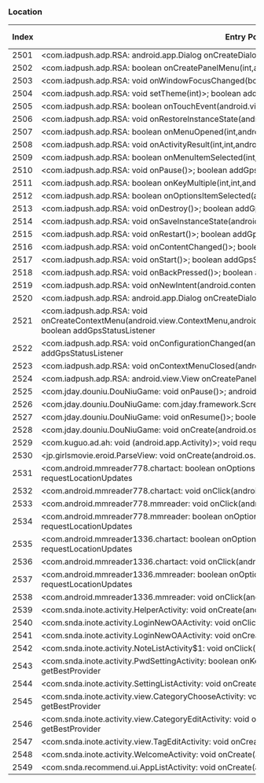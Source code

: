 ### Location
| Index | Entry Point & APIs | Screen shot | Resource id | Label |
| ------------- | ------------- | ------------- |-------------|-------------|
| 2501 | <com.iadpush.adp.RSA: android.app.Dialog onCreateDialog(int)>; boolean addGpsStatusListener | ![](D:\COSMOS\output\py\Drebin\VirusShare_Android_20130506\VirusShare_865a140b3b1fec6dc6a6268a58c5b811\com.iadpush.adp.RSA.png) |  | |
| 2502 | <com.iadpush.adp.RSA: boolean onCreatePanelMenu(int,android.view.Menu)>; boolean addGpsStatusListener | ![](D:\COSMOS\output\py\Drebin\VirusShare_Android_20130506\VirusShare_865a140b3b1fec6dc6a6268a58c5b811\com.iadpush.adp.RSA.png) |  | |
| 2503 | <com.iadpush.adp.RSA: void onWindowFocusChanged(boolean)>; boolean addGpsStatusListener | ![](D:\COSMOS\output\py\Drebin\VirusShare_Android_20130506\VirusShare_865a140b3b1fec6dc6a6268a58c5b811\com.iadpush.adp.RSA.png) |  | |
| 2504 | <com.iadpush.adp.RSA: void setTheme(int)>; boolean addGpsStatusListener | ![](D:\COSMOS\output\py\Drebin\VirusShare_Android_20130506\VirusShare_865a140b3b1fec6dc6a6268a58c5b811\com.iadpush.adp.RSA.png) |  | |
| 2505 | <com.iadpush.adp.RSA: boolean onTouchEvent(android.view.MotionEvent)>; boolean addGpsStatusListener | ![](D:\COSMOS\output\py\Drebin\VirusShare_Android_20130506\VirusShare_865a140b3b1fec6dc6a6268a58c5b811\com.iadpush.adp.RSA.png) |  | |
| 2506 | <com.iadpush.adp.RSA: void onRestoreInstanceState(android.os.Bundle)>; boolean addGpsStatusListener | ![](D:\COSMOS\output\py\Drebin\VirusShare_Android_20130506\VirusShare_865a140b3b1fec6dc6a6268a58c5b811\com.iadpush.adp.RSA.png) |  | |
| 2507 | <com.iadpush.adp.RSA: boolean onMenuOpened(int,android.view.Menu)>; boolean addGpsStatusListener | ![](D:\COSMOS\output\py\Drebin\VirusShare_Android_20130506\VirusShare_865a140b3b1fec6dc6a6268a58c5b811\com.iadpush.adp.RSA.png) |  | |
| 2508 | <com.iadpush.adp.RSA: void onActivityResult(int,int,android.content.Intent)>; boolean addGpsStatusListener | ![](D:\COSMOS\output\py\Drebin\VirusShare_Android_20130506\VirusShare_865a140b3b1fec6dc6a6268a58c5b811\com.iadpush.adp.RSA.png) |  | |
| 2509 | <com.iadpush.adp.RSA: boolean onMenuItemSelected(int,android.view.MenuItem)>; boolean addGpsStatusListener | ![](D:\COSMOS\output\py\Drebin\VirusShare_Android_20130506\VirusShare_865a140b3b1fec6dc6a6268a58c5b811\com.iadpush.adp.RSA.png) |  | |
| 2510 | <com.iadpush.adp.RSA: void onPause()>; boolean addGpsStatusListener | ![](D:\COSMOS\output\py\Drebin\VirusShare_Android_20130506\VirusShare_865a140b3b1fec6dc6a6268a58c5b811\com.iadpush.adp.RSA.png) |  | |
| 2511 | <com.iadpush.adp.RSA: boolean onKeyMultiple(int,int,android.view.KeyEvent)>; boolean addGpsStatusListener | ![](D:\COSMOS\output\py\Drebin\VirusShare_Android_20130506\VirusShare_865a140b3b1fec6dc6a6268a58c5b811\com.iadpush.adp.RSA.png) |  | |
| 2512 | <com.iadpush.adp.RSA: boolean onOptionsItemSelected(android.view.MenuItem)>; boolean addGpsStatusListener | ![](D:\COSMOS\output\py\Drebin\VirusShare_Android_20130506\VirusShare_865a140b3b1fec6dc6a6268a58c5b811\com.iadpush.adp.RSA.png) |  | |
| 2513 | <com.iadpush.adp.RSA: void onDestroy()>; boolean addGpsStatusListener | ![](D:\COSMOS\output\py\Drebin\VirusShare_Android_20130506\VirusShare_865a140b3b1fec6dc6a6268a58c5b811\com.iadpush.adp.RSA.png) |  | |
| 2514 | <com.iadpush.adp.RSA: void onSaveInstanceState(android.os.Bundle)>; boolean addGpsStatusListener | ![](D:\COSMOS\output\py\Drebin\VirusShare_Android_20130506\VirusShare_865a140b3b1fec6dc6a6268a58c5b811\com.iadpush.adp.RSA.png) |  | |
| 2515 | <com.iadpush.adp.RSA: void onRestart()>; boolean addGpsStatusListener | ![](D:\COSMOS\output\py\Drebin\VirusShare_Android_20130506\VirusShare_865a140b3b1fec6dc6a6268a58c5b811\com.iadpush.adp.RSA.png) |  | |
| 2516 | <com.iadpush.adp.RSA: void onContentChanged()>; boolean addGpsStatusListener | ![](D:\COSMOS\output\py\Drebin\VirusShare_Android_20130506\VirusShare_865a140b3b1fec6dc6a6268a58c5b811\com.iadpush.adp.RSA.png) |  | |
| 2517 | <com.iadpush.adp.RSA: void onStart()>; boolean addGpsStatusListener | ![](D:\COSMOS\output\py\Drebin\VirusShare_Android_20130506\VirusShare_865a140b3b1fec6dc6a6268a58c5b811\com.iadpush.adp.RSA.png) |  | |
| 2518 | <com.iadpush.adp.RSA: void onBackPressed()>; boolean addGpsStatusListener | ![](D:\COSMOS\output\py\Drebin\VirusShare_Android_20130506\VirusShare_865a140b3b1fec6dc6a6268a58c5b811\com.iadpush.adp.RSA.png) |  | |
| 2519 | <com.iadpush.adp.RSA: void onNewIntent(android.content.Intent)>; boolean addGpsStatusListener | ![](D:\COSMOS\output\py\Drebin\VirusShare_Android_20130506\VirusShare_865a140b3b1fec6dc6a6268a58c5b811\com.iadpush.adp.RSA.png) |  | |
| 2520 | <com.iadpush.adp.RSA: android.app.Dialog onCreateDialog(int,android.os.Bundle)>; boolean addGpsStatusListener | ![](D:\COSMOS\output\py\Drebin\VirusShare_Android_20130506\VirusShare_865a140b3b1fec6dc6a6268a58c5b811\com.iadpush.adp.RSA.png) |  | |
| 2521 | <com.iadpush.adp.RSA: void onCreateContextMenu(android.view.ContextMenu,android.view.View,android.view.ContextMenu$ContextMenuInfo)>; boolean addGpsStatusListener | ![](D:\COSMOS\output\py\Drebin\VirusShare_Android_20130506\VirusShare_865a140b3b1fec6dc6a6268a58c5b811\com.iadpush.adp.RSA.png) |  | |
| 2522 | <com.iadpush.adp.RSA: void onConfigurationChanged(android.content.res.Configuration)>; boolean addGpsStatusListener | ![](D:\COSMOS\output\py\Drebin\VirusShare_Android_20130506\VirusShare_865a140b3b1fec6dc6a6268a58c5b811\com.iadpush.adp.RSA.png) |  | |
| 2523 | <com.iadpush.adp.RSA: void onContextMenuClosed(android.view.Menu)>; boolean addGpsStatusListener | ![](D:\COSMOS\output\py\Drebin\VirusShare_Android_20130506\VirusShare_865a140b3b1fec6dc6a6268a58c5b811\com.iadpush.adp.RSA.png) |  | |
| 2524 | <com.iadpush.adp.RSA: android.view.View onCreatePanelView(int)>; boolean addGpsStatusListener | ![](D:\COSMOS\output\py\Drebin\VirusShare_Android_20130506\VirusShare_865a140b3b1fec6dc6a6268a58c5b811\com.iadpush.adp.RSA.png) |  | |
| 2525 | <com.jday.douniu.DouNiuGame: void onPause()>; android.location.Location getLastKnownLocation | ![](D:\COSMOS\output\py\Drebin\VirusShare_Android_20130506\VirusShare_865a140b3b1fec6dc6a6268a58c5b811\com.jday.douniu.DouNiuGame.png) |  | |
| 2526 | <com.jday.douniu.DouNiuGame: com.jday.framework.Screen getStartScreen()>; boolean addGpsStatusListener | ![](D:\COSMOS\output\py\Drebin\VirusShare_Android_20130506\VirusShare_865a140b3b1fec6dc6a6268a58c5b811\com.jday.douniu.DouNiuGame.png) |  | |
| 2527 | <com.jday.douniu.DouNiuGame: void onResume()>; boolean addGpsStatusListener | ![](D:\COSMOS\output\py\Drebin\VirusShare_Android_20130506\VirusShare_865a140b3b1fec6dc6a6268a58c5b811\com.jday.douniu.DouNiuGame.png) |  | |
| 2528 | <com.jday.douniu.DouNiuGame: void onCreate(android.os.Bundle)>; boolean addGpsStatusListener | ![](D:\COSMOS\output\py\Drebin\VirusShare_Android_20130506\VirusShare_865a140b3b1fec6dc6a6268a58c5b811\com.jday.douniu.DouNiuGame.png) |  | |
| 2529 | <com.kuguo.ad.ah: void <init>(android.app.Activity)>; void requestLocationUpdates | ![](D:\COSMOS\output\py\Drebin\VirusShare_Android_20130506\VirusShare_b4f43e557f25e090b82cf76594f5c942\com.kuguo.ad.BoutiqueActivity.png) |  | |
| 2530 | <jp.girlsmovie.eroid.ParseView: void onCreate(android.os.Bundle)>; boolean isProviderEnabled | ![](D:\COSMOS\output\py\Drebin\VirusShare_Android_20130506\VirusShare_868e4fbb4bba00008c39302bf3641f4c\jp.girlsmovie.eroid.ParseView.png) |  | |
| 2531 | <com.android.mmreader778.chartact: boolean onOptionsItemSelected(android.view.MenuItem)>; void requestLocationUpdates | ![](D:\COSMOS\output\py\Drebin\VirusShare_Android_20130506\VirusShare_8781bdd77ac3e05f75242e12da87ca04\com.android.mmreader778.chartact.png) |  | |
| 2532 | <com.android.mmreader778.chartact: void onClick(android.view.View)>; void requestLocationUpdates | ![](D:\COSMOS\output\py\Drebin\VirusShare_Android_20130506\VirusShare_8781bdd77ac3e05f75242e12da87ca04\com.android.mmreader778.chartact.png) |  | |
| 2533 | <com.android.mmreader778.mmreader: void onClick(android.view.View)>; void requestLocationUpdates | ![](D:\COSMOS\output\py\Drebin\VirusShare_Android_20130506\VirusShare_8781bdd77ac3e05f75242e12da87ca04\com.android.mmreader778.mmreader.png) |  | |
| 2534 | <com.android.mmreader778.mmreader: boolean onOptionsItemSelected(android.view.MenuItem)>; void requestLocationUpdates | ![](D:\COSMOS\output\py\Drebin\VirusShare_Android_20130506\VirusShare_8781bdd77ac3e05f75242e12da87ca04\com.android.mmreader778.mmreader.png) |  | |
| 2535 | <com.android.mmreader1336.chartact: boolean onOptionsItemSelected(android.view.MenuItem)>; void requestLocationUpdates | ![](D:\COSMOS\output\py\Drebin\VirusShare_Android_20130506\VirusShare_881de9813e1beda30d9cee202ed9c862\com.android.mmreader1336.chartact.png) |  | |
| 2536 | <com.android.mmreader1336.chartact: void onClick(android.view.View)>; void requestLocationUpdates | ![](D:\COSMOS\output\py\Drebin\VirusShare_Android_20130506\VirusShare_881de9813e1beda30d9cee202ed9c862\com.android.mmreader1336.chartact.png) |  | |
| 2537 | <com.android.mmreader1336.mmreader: boolean onOptionsItemSelected(android.view.MenuItem)>; void requestLocationUpdates | ![](D:\COSMOS\output\py\Drebin\VirusShare_Android_20130506\VirusShare_881de9813e1beda30d9cee202ed9c862\com.android.mmreader1336.mmreader.png) |  | |
| 2538 | <com.android.mmreader1336.mmreader: void onClick(android.view.View)>; void requestLocationUpdates | ![](D:\COSMOS\output\py\Drebin\VirusShare_Android_20130506\VirusShare_881de9813e1beda30d9cee202ed9c862\com.android.mmreader1336.mmreader.png) |  | |
| 2539 | <com.snda.inote.activity.HelperActivity: void onCreate(android.os.Bundle)>; void setTestProviderEnabled | ![](D:\COSMOS\output\py\Drebin\VirusShare_Android_20130506\VirusShare_88fcac8cc2f672fc791366c55b4cb2fa\com.snda.inote.activity.HelperActivity.png) |  | |
| 2540 | <com.snda.inote.activity.LoginNewOAActivity: void onClick(android.view.View)>; java.lang.String getBestProvider | ![](D:\COSMOS\output\py\Drebin\VirusShare_Android_20130506\VirusShare_88fcac8cc2f672fc791366c55b4cb2fa\com.snda.inote.activity.LoginNewOAActivity.png) |  | |
| 2541 | <com.snda.inote.activity.LoginNewOAActivity: void onCreate(android.os.Bundle)>; void setTestProviderEnabled | ![](D:\COSMOS\output\py\Drebin\VirusShare_Android_20130506\VirusShare_88fcac8cc2f672fc791366c55b4cb2fa\com.snda.inote.activity.LoginNewOAActivity.png) |  | |
| 2542 | <com.snda.inote.activity.NoteListActivity$1: void onClick(android.view.View)>; java.lang.String getBestProvider | ![](D:\COSMOS\output\py\Drebin\VirusShare_Android_20130506\VirusShare_88fcac8cc2f672fc791366c55b4cb2fa\com.snda.inote.activity.NoteListActivity.png) |  | |
| 2543 | <com.snda.inote.activity.PwdSettingActivity: boolean onKeyDown(int,android.view.KeyEvent)>; java.lang.String getBestProvider | ![](D:\COSMOS\output\py\Drebin\VirusShare_Android_20130506\VirusShare_88fcac8cc2f672fc791366c55b4cb2fa\com.snda.inote.activity.PwdSettingActivity.png) |  | |
| 2544 | <com.snda.inote.activity.SettingListActivity: void onCreate(android.os.Bundle)>; java.lang.String getBestProvider | ![](D:\COSMOS\output\py\Drebin\VirusShare_Android_20130506\VirusShare_88fcac8cc2f672fc791366c55b4cb2fa\com.snda.inote.activity.SettingListActivity.png) |  | |
| 2545 | <com.snda.inote.activity.view.CategoryChooseActivity: void onCreate(android.os.Bundle)>; java.lang.String getBestProvider | ![](D:\COSMOS\output\py\Drebin\VirusShare_Android_20130506\VirusShare_88fcac8cc2f672fc791366c55b4cb2fa\com.snda.inote.activity.view.CategoryChooseActivity.png) |  | |
| 2546 | <com.snda.inote.activity.view.CategoryEditActivity: void onCreate(android.os.Bundle)>; java.lang.String getBestProvider | ![](D:\COSMOS\output\py\Drebin\VirusShare_Android_20130506\VirusShare_88fcac8cc2f672fc791366c55b4cb2fa\com.snda.inote.activity.view.CategoryEditActivity.png) |  | |
| 2547 | <com.snda.inote.activity.view.TagEditActivity: void onCreate(android.os.Bundle)>; java.lang.String getBestProvider | ![](D:\COSMOS\output\py\Drebin\VirusShare_Android_20130506\VirusShare_88fcac8cc2f672fc791366c55b4cb2fa\com.snda.inote.activity.view.TagEditActivity.png) |  | |
| 2548 | <com.snda.inote.activity.WelcomeActivity: void onCreate(android.os.Bundle)>; java.lang.String getBestProvider | ![](D:\COSMOS\output\py\Drebin\VirusShare_Android_20130506\VirusShare_88fcac8cc2f672fc791366c55b4cb2fa\com.snda.inote.activity.WelcomeActivity.png) |  | |
| 2549 | <com.snda.recommend.ui.AppListActivity: void onCreate(android.os.Bundle)>; java.lang.String getBestProvider | ![](D:\COSMOS\output\py\Drebin\VirusShare_Android_20130506\VirusShare_f571b03ac1a3a0201c7b04e2a49fbc01\com.snda.recommend.ui.AppListActivity.png) |  | |
